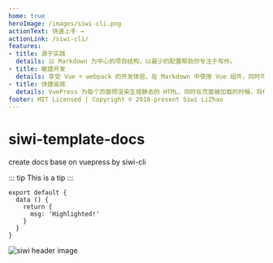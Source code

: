 ```yaml
---
home: true
heroImage: /images/siwi-cli.png
actionText: 快速上手 →
actionLink: /siwi-cli/
features:
- title: 源于实践
  details: 以 Markdown 为中心的项目结构，以最少的配置帮助你专注于写作。
- title: 敏捷开发
  details: 享受 Vue + webpack 的开发体验，在 Markdown 中使用 Vue 组件，同时可以使用 Vue 来开发自定义主题。
- title: 快捷高效
  details: VuePress 为每个页面预渲染生成静态的 HTML，同时在页面被加载的时候，将作为 SPA 运行。
footer: MIT Licensed | Copyright © 2018-present Siwi LiZhao
---
```


# siwi-template-docs

create docs base on vuepress by siwi-cli

::: tip
This is a tip
:::

``` js{4}
export default {
  data () {
    return {
      msg: 'Highlighted!'
    }
  }
}
```

![siwi header image](~@images/siwi.png)